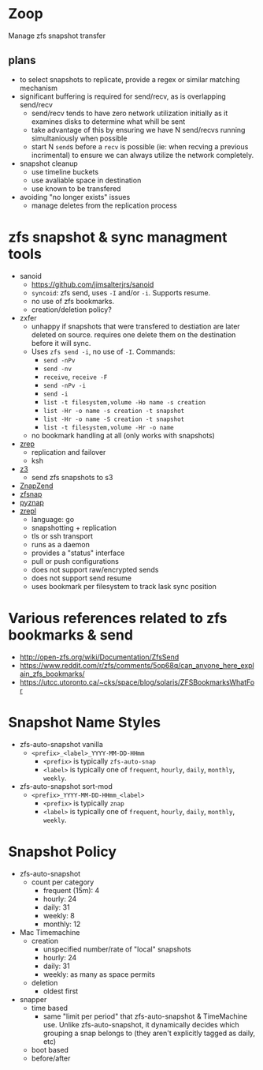 # Zoop

Manage zfs snapshot transfer


## plans

 - to select snapshots to replicate, provide a regex or similar matching mechanism
 - significant buffering is required for send/recv, as is overlapping send/recv
   - send/recv tends to have zero network utilization initially as it examines
     disks to determine what whill be sent
   - take advantage of this by ensuring we have N send/recvs running simultaniously when possible
   - start N `send`s before a `recv` is possible (ie: when recving a previous
     incrimental) to ensure we can always utilize the network completely.
 - snapshot cleanup
   - use timeline buckets
   - use avaliable space in destination
   - use known to be transfered
 - avoiding "no longer exists" issues
   - manage deletes from the replication process


# zfs snapshot & sync managment tools

 - sanoid
   - https://github.com/jimsalterjrs/sanoid
   - `syncoid`: zfs send, uses `-I` and/or `-i`. Supports resume.
   - no use of zfs bookmarks.
   - creation/deletion policy?
 - zxfer
   - unhappy if snapshots that were transfered to destiation are later deleted
    on source. requires one delete them on the destination before it will sync.
   - Uses `zfs send -i`, no use of `-I`. Commands:
     - `send -nPv`
     - `send -nv`
     - `receive`, `receive -F`
     - `send -nPv -i`
     - `send -i`
     - `list -t filesystem,volume -Ho name -s creation`
     - `list -Hr -o name -s creation -t snapshot`
     - `list -Hr -o name -S creation -t snapshot`
     - `list -t filesystem,volume -Hr -o name`
   - no bookmark handling at all (only works with snapshots)
 - [zrep](http://www.bolthole.com/solaris/zrep/)
   - replication and failover
   - ksh
 - [z3](https://github.com/presslabs/z3/)
   - send zfs snapshots to s3
 - [ZnapZend](https://www.znapzend.org/)
 - [zfsnap](https://www.zfsnap.org/)
 - [pyznap](https://github.com/yboetz/pyznap)
 - [zrepl](https://zrepl.github.io/)
   - language: go
   - snapshotting + replication
   - tls or ssh transport
   - runs as a daemon
   - provides a "status" interface
   - pull or push configurations
   - does not support raw/encrypted sends
   - does not support send resume
   - uses bookmark per filesystem to track lask sync position

# Various references related to zfs bookmarks & send

 - http://open-zfs.org/wiki/Documentation/ZfsSend
 - https://www.reddit.com/r/zfs/comments/5op68q/can_anyone_here_explain_zfs_bookmarks/
 - https://utcc.utoronto.ca/~cks/space/blog/solaris/ZFSBookmarksWhatFor


# Snapshot Name Styles

 - zfs-auto-snapshot vanilla
   - `<prefix>_<label>_YYYY-MM-DD-HHmm`
     - `<prefix>` is typically `zfs-auto-snap`
     - `<label>` is typically one of `frequent`, `hourly`,
       `daily`, `monthly`, `weekly`.
 - zfs-auto-snapshot sort-mod
   - `<prefix>_YYYY-MM-DD-HHmm_<label>`
     - `<prefix>` is typically `znap`
     - `<label>` is typically one of `frequent`, `hourly`,
		  `daily`, `monthly`, `weekly`.

# Snapshot Policy

 - zfs-auto-snapshot
   - count per category
     - frequent (15m): 4
     - hourly: 24
     - daily: 31
     - weekly: 8
     - monthly: 12
 - Mac Timemachine
   - creation
     - unspecified number/rate of "local" snapshots
     - hourly: 24
     - daily: 31
     - weekly: as many as space permits
   - deletion
     - oldest first
 - snapper
   - time based
     - same "limit per period" that zfs-auto-snapshot & TimeMachine use. Unlike
       zfs-auto-snapshot, it dynamically decides which grouping a snap belongs
       to (they aren't explicitly tagged as daily, etc)
   - boot based
   - before/after
   
